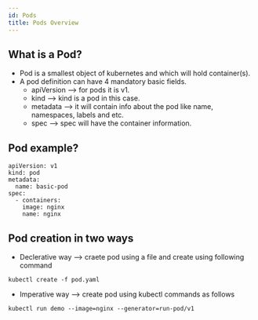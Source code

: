 ```yaml
---
id: Pods
title: Pods Overview
---
```


## What is a Pod?
* Pod is a smallest object of kubernetes and which will hold container(s).
* A pod definition can have 4 mandatory basic fields.
    * apiVersion --> for pods it is v1.
    * kind --> kind is a pod in this case.
    * metadata --> it will contain info about the pod like name, namespaces, labels and etc.
    * spec --> spec will have the container information.

## Pod example?
```
apiVersion: v1
kind: pod
metadata: 
  name: basic-pod
spec: 
  - containers:
    image: nginx
    name: nginx
```

## Pod creation in two ways
* Declerative way --> craete pod using a file and create using following command
```
kubectl create -f pod.yaml
```
* Imperative way --> create pod using kubectl commands as follows
```
kubectl run demo --image=nginx --generator=run-pod/v1
```
